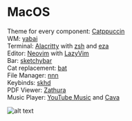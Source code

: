 # MacOS
 Theme for every component: [Catppuccin](https://github.com/catppuccin/catppuccin)  
 WM: [yabai](https://github.com/koekeishiya/yabai)  
 Terminal: [Alacritty](https://github.com/alacritty/alacritty) with [zsh](https://ohmyz.sh/) and [eza](https://github.com/eza-community/eza)  
 Editor: [Neovim](https://github.com/neovim/neovim) with [LazyVim](https://github.com/LazyVim/LazyVim)  
 Bar: [sketchybar](https://github.com/FelixKratz/SketchyBar)  
 Cat replacement: [bat](https://github.com/sharkdp/bat)  
 File Manager: [nnn](https://github.com/jarun/nnn)  
 Keybinds: [skhd](https://github.com/koekeishiya/skhd)  
 PDF Viewer: [Zathura](https://github.com/zegervdv/homebrew-zathura)  
 Music Player: [YouTube Music](https://github.com/th-ch/youtube-music) and [Cava](https://github.com/karlstav/cava)

![alt text](https://i.imgur.com/mDFonYq.jpeg)


